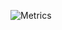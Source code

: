 ![Metrics](https://metrics.lecoq.io/K4ryuu?template=terminal&base.indepth=true&base.hireable=true&base.community=0&lines=1&languages=1&base=header%2C%20activity%2C%20community%2C%20repositories%2C%20metadata&base.indepth=true&base.hireable=true&base.skip=false&languages=false&languages.limit=4&languages.threshold=0%25&languages.other=true&languages.colors=github&languages.sections=most-used&languages.indepth=false&languages.analysis.timeout=15&languages.analysis.timeout.repositories=7.5&languages.categories=markup%2C%20programming&languages.recent.categories=markup%2C%20programming&languages.recent.load=300&languages.recent.days=14&lines=false&lines.sections=base&lines.repositories.limit=0&lines.history.limit=500&config.timezone=Europe%2FBudapest&config.twemoji=true&config.octicon=true)
